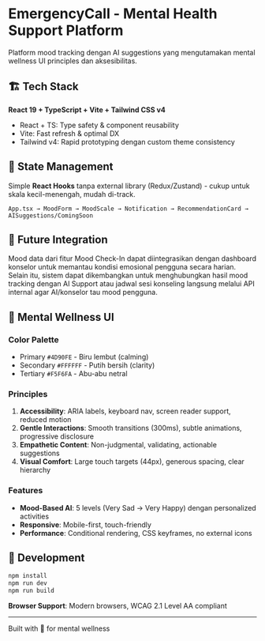 # EmergencyCall - Mental Health Support Platform

Platform mood tracking dengan AI suggestions yang mengutamakan mental wellness UI principles dan aksesibilitas.

## 🏗️ Tech Stack

**React 19 + TypeScript + Vite + Tailwind CSS v4**

- React + TS: Type safety & component reusability
- Vite: Fast refresh & optimal DX
- Tailwind v4: Rapid prototyping dengan custom theme consistency

## 🔄 State Management

Simple **React Hooks** tanpa external library (Redux/Zustand) - cukup untuk skala kecil-menengah, mudah di-track.

```
App.tsx → MoodForm → MoodScale → Notification → RecommendationCard → AISuggestions/ComingSoon
```

## 🧩 Future Integration
Mood data dari fitur Mood Check-In dapat diintegrasikan dengan dashboard konselor untuk memantau kondisi emosional pengguna secara harian.
Selain itu, sistem dapat dikembangkan untuk menghubungkan hasil mood tracking dengan AI Support atau jadwal sesi konseling langsung melalui API internal agar AI/konselor tau mood pengguna.


## 💙 Mental Wellness UI

### Color Palette
- Primary `#4D90FE` - Biru lembut (calming)
- Secondary `#FFFFFF` - Putih bersih (clarity)  
- Tertiary `#F5F6FA` - Abu-abu netral

### Principles
1. **Accessibility**: ARIA labels, keyboard nav, screen reader support, reduced motion
2. **Gentle Interactions**: Smooth transitions (300ms), subtle animations, progressive disclosure
3. **Empathetic Content**: Non-judgmental, validating, actionable suggestions
4. **Visual Comfort**: Large touch targets (44px), generous spacing, clear hierarchy

### Features
- **Mood-Based AI**: 5 levels (Very Sad → Very Happy) dengan personalized activities
- **Responsive**: Mobile-first, touch-friendly
- **Performance**: Conditional rendering, CSS keyframes, no external icons

## 🚀 Development

```bash
npm install
npm run dev
npm run build
```

**Browser Support**: Modern browsers, WCAG 2.1 Level AA compliant

---
Built with 💙 for mental wellness
